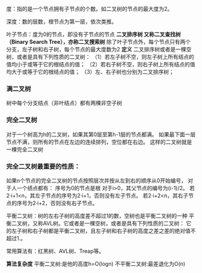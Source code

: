 度：指的是一个节点拥有子节点的个数。如二叉树的节点的最大度为2。

深度：数的层数，根节点为第一层，依次类推。

叶子节点：度为0的节点，即没有子节点的节点
**二叉排序树 又称二叉查找树（Binary Search Tree），亦称二叉搜索树**
除了叶子节点外，每个节点只有两个分支，左子树和右子树，每个节点的最大度数为2
**定义**
二叉排序树或者是一棵空树，或者是具有下列性质的二叉树：
（1）若左子树不空，则左子树上所有结点的值均小于或等于它的根结点的值；
（2）若右子树不空，则右子树上所有结点的值均大于或等于它的根结点的值；
（3）左、右子树也分别为二叉排序树；


### 满二叉树
树中每个分支结点（非叶结点）都有两棵非空子树

### 完全二叉树
对于一个树高为h的二叉树，如果其第0层至第h-1层的节点都满。
如果最下面一层节点不满，则所有的节点在左边的连续排列，空位都在右边。
这样的二叉树就是一棵完全二叉树

### 完全二叉树最重要的性质：
如果n个节点的完全二叉树的节点按照层次并按从左到右的顺序从0开始编号，
对于人一个绩点都有：
序号为0的节点是根
对于i>0，其父节点的编号为(i-1)/2。
若2·i+1<n，其左子节点的序号为2·i+1，否则没有左子节点。
若2·i+2<n，其右子节点的序号为2·i+2，否则没有右子节点。


平衡二叉树：树的左右子树的高度差不超过1的数，空树也是平衡二叉树的一种
平衡二叉树，又称AVL树。它或者是一棵空树，或者是具有下列性质的二叉树：
它的左子树和右子树都是平衡二叉树，且左子树和右子树的高度之差之差的绝对值不超过1.。

常用算法有：红黑树、AVL树、Treap等。

**算法复杂度**
平衡二叉树:是他的高度h=O(logn)
不平衡二叉树:最差退化为O(n)
